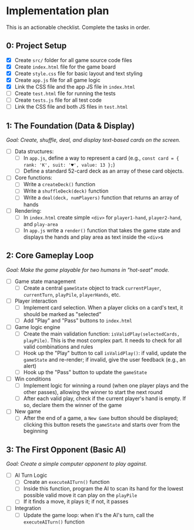 # Implementation plan

This is an actionable checklist. Complete the tasks in order.

## 0: Project Setup

- [x] Create `src/` folder for all game source code files
- [x] Create `index.html` file for the game board
- [x] Create `style.css` file for basic layout and text styling
- [x] Create `app.js` file for all game logic
- [x] Link the CSS file and the app JS file in `index.html`
- [ ] Create `test.html` file for running the tests
- [ ] Create `tests.js` file for all test code
- [ ] Link the CSS file and both JS files in `test.html`

## 1: The Foundation (Data & Display)

_Goal: Create, shuffle, deal, and display text-based cards on the screen._

- [ ] Data structures:
  - [ ] In `app.js`, define a way to represent a card (e.g., `const card = { rank: 'K', suit: '♥', value: 13 };`)
  - [ ] Define a standard 52-card deck as an array of these card objects.
- [ ] Core functions:
  - [ ] Write a `createDeck()` function
  - [ ] Write a `shuffleDeck(deck)` function
  - [ ] Write a `deal(deck, numPlayers)` function that returns an array of hands
- [ ] Rendering:
  - [ ] In `index.html` create simple `<div>` for `player1-hand`, `player2-hand`, and `play-area`
  - [ ] In `app.js` write a `render()` function that takes the game state and displays the hands and play area as text inside the `<div>`s

## 2: Core Gameplay Loop

_Goal: Make the game playable for two humans in "hot-seat" mode._

- [ ] Game state management
  - [ ] Create a central `gameState` object to track `currentPlayer`, `currentTurn`, `playPile`, `playerHands`, etc.
- [ ] Player interaction
  - [ ] Implement card selection. When a player clicks on a card's text, it should be marked as "selected"
  - [ ] Add "Play" and "Pass" buttons to `index.html`
- [ ] Game logic engine
  - [ ] Create the main validation function: `isValidPlay(selectedCards, playPile)`. This is the most complex part. It needs to check for all valid combinations and rules
  - [ ] Hook up the "Play" button to call `isValidPlay()`: if valid, update the `gameState` and re-render; if invalid, give the user feedback (e.g., an alert)
  - [ ] Hook up the "Pass" button to update the `gameState`
- [ ] Win conditions
  - [ ] Implement logic for winning a round (when one player plays and the other passes), allowing the winner to start the next round
  - [ ] After each valid play, check if the current player's hand is empty. If so, declare them the winner of the game
- [ ] New game
  - [ ] After the end of a game, a `New Game` button should be displayed; clicking this button resets the `gameState` and starts over from the beginning

## 3: The First Opponent (Basic AI)

_Goal: Create a simple computer opponent to play against._

- [ ] AI Turn Logic
  - [ ] Create an `executeAITurn()` function
  - [ ] Inside this function, program the AI to scan its hand for the lowest possible valid move it can play on the `playPile`
  - [ ] If it finds a move, it plays it; if not, it passes
- [ ] Integration
  - [ ] Update the game loop: when it's the AI's turn, call the `executeAITurn()` function
